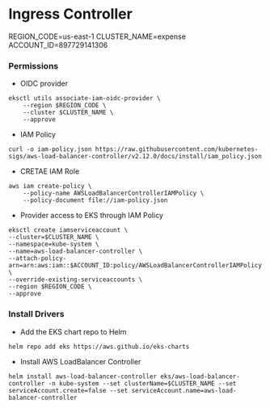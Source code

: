 # Ingress Controller

REGION_CODE=us-east-1
CLUSTER_NAME=expense
ACCOUNT_ID=897729141306


### Permissions

* OIDC provider
```
eksctl utils associate-iam-oidc-provider \
    --region $REGION_CODE \
    --cluster $CLUSTER_NAME \
    --approve
```

* IAM Policy
```
curl -o iam-policy.json https://raw.githubusercontent.com/kubernetes-sigs/aws-load-balancer-controller/v2.12.0/docs/install/iam_policy.json
```



* CRETAE IAM Role

```
aws iam create-policy \
    --policy-name AWSLoadBalancerControllerIAMPolicy \
    --policy-document file://iam-policy.json
```

* Provider access to EKS through IAM Policy
```
eksctl create iamserviceaccount \
--cluster=$CLUSTER_NAME \
--namespace=kube-system \
--name=aws-load-balancer-controller \
--attach-policy-arn=arn:aws:iam::$ACCOUNT_ID:policy/AWSLoadBalancerControllerIAMPolicy \
--override-existing-serviceaccounts \
--region $REGION_CODE \
--approve
```


### Install Drivers

* Add the EKS chart repo to Helm
```
helm repo add eks https://aws.github.io/eks-charts
```

* Install AWS LoadBalancer Controller

```
helm install aws-load-balancer-controller eks/aws-load-balancer-controller -n kube-system --set clusterName=$CLUSTER_NAME --set serviceAccount.create=false --set serviceAccount.name=aws-load-balancer-controller
```



